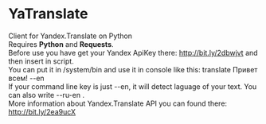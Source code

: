 # YaTranslate  
Client for Yandex.Translate on Python  
Requires **Python** and **Requests**.  
Before use you have get your Yandex ApiKey there: http://bit.ly/2dbwjvt and then insert in script.  
You can put it in /system/bin and use it in console like this: 
        translate Привет всем! --en  
If your command line key is just --en, it will detect laguage of your text. You can also write --ru-en .  
More information about Yandex.Translate API you can found there: http://bit.ly/2ea9ucX   
